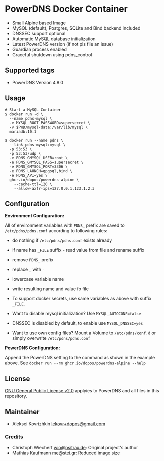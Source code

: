 # PowerDNS Docker Container

* Small Alpine based Image
* MySQL (default), Postgres, SQLite and Bind backend included
* DNSSEC support optional
* Automatic MySQL database initialization
* Latest PowerDNS version (if not pls file an issue)
* Guardian process enabled
* Graceful shutdown using pdns_control

## Supported tags

* PowerDNS Version 4.8.0

## Usage

```shell
# Start a MySQL Container
$ docker run -d \
  --name pdns-mysql \
  -e MYSQL_ROOT_PASSWORD=supersecret \
  -v $PWD/mysql-data:/var/lib/mysql \
  mariadb:10.1

$ docker run --name pdns \
  --link pdns-mysql:mysql \
  -p 53:53 \
  -p 53:53/udp \
  -e PDNS_GMYSQL_USER=root \
  -e PDNS_GMYSQL_PASS=supersecret \
  -e PDNS_GMYSQL_PORT=3306 \
  -e PDNS_LAUNCH=gpgsql,bind \
  -e PDNS_API=yes \
  ghcr.io/dopos/powerdns-alpine \
    --cache-ttl=120 \
    --allow-axfr-ips=127.0.0.1,123.1.2.3
```

## Configuration

**Environment Configuration:**

All of environment variables with `PDNS_` prefix are saved to `/etc/pdns/pdns.conf` according to following rules:

* do nothing if `/etc/pdns/pdns.conf` exists already
* if name has `_FILE` suffix - read value from file and rename suffix
* remove `PDNS_` prefix
* replace `_` with `-`
* lowercase variable name
* write resulting name and value fo file

* To support docker secrets, use same variables as above with suffix `_FILE`.
* Want to disable mysql initialization? Use `MYSQL_AUTOCONF=false`
* DNSSEC is disabled by default, to enable use `MYSQL_DNSSEC=yes`
* Want to use own config files? Mount a Volume to `/etc/pdns/conf.d` or simply overwrite `/etc/pdns/pdns.conf`

**PowerDNS Configuration:**

Append the PowerDNS setting to the command as shown in the example above.
See `docker run --rm ghcr.io/dopos/powerdns-alpine --help`

## License

[GNU General Public License v2.0](https://github.com/PowerDNS/pdns/blob/master/COPYING) applyies to PowerDNS and all files in this repository.


## Maintainer

* Aleksei Kovrizhkin <lekovr+dopos@gmail.com>

### Credits

* Christoph Wiechert <wio@psitrax.de>: Original project's author
* Mathias Kaufmann <me@stei.gr>: Reduced image size

